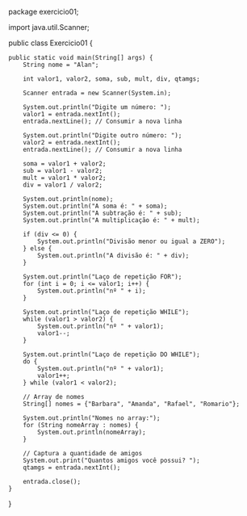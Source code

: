 package exercicio01;

import java.util.Scanner;

public class Exercicio01 {

    public static void main(String[] args) {
        String nome = "Alan";

        int valor1, valor2, soma, sub, mult, div, qtamgs;

        Scanner entrada = new Scanner(System.in);

        System.out.println("Digite um número: ");
        valor1 = entrada.nextInt();
        entrada.nextLine(); // Consumir a nova linha

        System.out.println("Digite outro número: ");
        valor2 = entrada.nextInt();
        entrada.nextLine(); // Consumir a nova linha

        soma = valor1 + valor2;
        sub = valor1 - valor2;
        mult = valor1 * valor2;
        div = valor1 / valor2;

        System.out.println(nome);
        System.out.println("A soma é: " + soma);
        System.out.println("A subtração é: " + sub);
        System.out.println("A multiplicação é: " + mult);

        if (div <= 0) {
            System.out.println("Divisão menor ou igual a ZERO");
        } else {
            System.out.println("A divisão é: " + div);
        }

        System.out.println("Laço de repetição FOR");
        for (int i = 0; i <= valor1; i++) {
            System.out.println("nº " + i);
        }

        System.out.println("Laço de repetição WHILE");
        while (valor1 > valor2) {
            System.out.println("nº " + valor1);
            valor1--;
        }

        System.out.println("Laço de repetição DO WHILE");
        do {
            System.out.println("nº " + valor1);
            valor1++;
        } while (valor1 < valor2);

        // Array de nomes
        String[] nomes = {"Barbara", "Amanda", "Rafael", "Romario"};

        System.out.println("Nomes no array:");
        for (String nomeArray : nomes) {
            System.out.println(nomeArray);
        }

        // Captura a quantidade de amigos
        System.out.print("Quantos amigos você possui? ");
        qtamgs = entrada.nextInt();

        entrada.close();
    }
}
